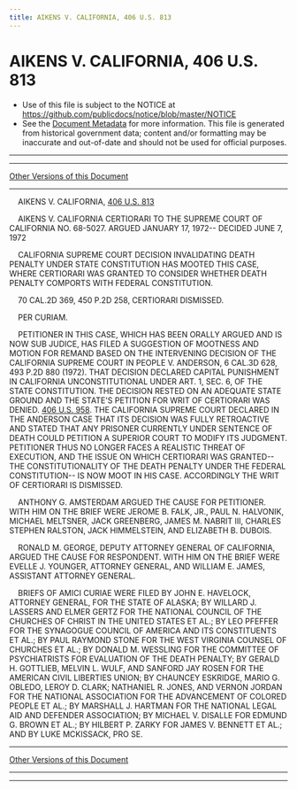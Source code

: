 ```yaml
---
title: AIKENS V. CALIFORNIA, 406 U.S. 813
---
```


# AIKENS V. CALIFORNIA, 406 U.S. 813

* Use of this file is subject to the NOTICE at https://github.com/publicdocs/notice/blob/master/NOTICE
* See the [Document Metadata](../../../index.md) for more information.
  This file is generated from historical government data; content and/or formatting may be inaccurate and out-of-date and should not be used for official purposes.

----------
----------

[Other Versions of this Document](https://publicdocs.github.io/go/links?ns=uslm-x&ref=%2Fus%2Fcourts%2Fscotus%2FusReporter%2F406%2F813)

----------

    AIKENS V. CALIFORNIA, [406 U.S. 813][/us/courts/scotus/usReporter/406/813]

    AIKENS V. CALIFORNIA CERTIORARI TO THE SUPREME COURT OF CALIFORNIA NO. 68-5027.  ARGUED JANUARY 17, 1972-- DECIDED JUNE 7, 1972

    CALIFORNIA SUPREME COURT DECISION INVALIDATING DEATH PENALTY UNDER STATE CONSTITUTION HAS MOOTED THIS CASE, WHERE CERTIORARI WAS GRANTED TO CONSIDER WHETHER DEATH PENALTY COMPORTS WITH FEDERAL CONSTITUTION.

    70 CAL.2D 369, 450 P.2D 258, CERTIORARI DISMISSED.

    PER CURIAM.

    PETITIONER IN THIS CASE, WHICH HAS BEEN ORALLY ARGUED AND IS NOW SUB JUDICE, HAS FILED A SUGGESTION OF MOOTNESS AND MOTION FOR REMAND BASED ON THE INTERVENING DECISION OF THE CALIFORNIA SUPREME COURT IN PEOPLE V. ANDERSON, 6 CAL.3D 628, 493 P.2D 880 (1972).  THAT DECISION DECLARED CAPITAL PUNISHMENT IN CALIFORNIA UNCONSTITUTIONAL UNDER ART. 1, SEC. 6, OF THE STATE CONSTITUTION.  THE DECISION RESTED ON AN ADEQUATE STATE GROUND AND THE STATE'S PETITION FOR WRIT OF CERTIORARI WAS DENIED.  [406 U.S. 958][/us/courts/scotus/usReporter/406/958].  THE CALIFORNIA SUPREME COURT DECLARED IN THE ANDERSON CASE THAT ITS DECISION WAS FULLY RETROACTIVE AND STATED THAT ANY PRISONER CURRENTLY UNDER SENTENCE OF DEATH COULD PETITION A SUPERIOR COURT TO MODIFY ITS JUDGMENT.  PETITIONER THUS NO LONGER FACES A REALISTIC THREAT OF EXECUTION, AND THE ISSUE ON WHICH CERTIORARI WAS GRANTED-- THE CONSTITUTIONALITY OF THE DEATH PENALTY UNDER THE FEDERAL CONSTITUTION-- IS NOW MOOT IN HIS CASE.  ACCORDINGLY THE WRIT OF CERTIORARI IS DISMISSED.

    ANTHONY G. AMSTERDAM ARGUED THE CAUSE FOR PETITIONER.  WITH HIM ON THE BRIEF WERE JEROME B. FALK, JR., PAUL N. HALVONIK, MICHAEL MELTSNER, JACK GREENBERG, JAMES M. NABRIT III, CHARLES STEPHEN RALSTON, JACK HIMMELSTEIN, AND ELIZABETH B. DUBOIS.

    RONALD M. GEORGE, DEPUTY ATTORNEY GENERAL OF CALIFORNIA, ARGUED THE CAUSE FOR RESPONDENT.  WITH HIM ON THE BRIEF WERE EVELLE J. YOUNGER, ATTORNEY GENERAL, AND WILLIAM E. JAMES, ASSISTANT ATTORNEY GENERAL.

    BRIEFS OF AMICI CURIAE WERE FILED BY JOHN E. HAVELOCK, ATTORNEY GENERAL, FOR THE STATE OF ALASKA; BY WILLARD J. LASSERS AND ELMER GERTZ FOR THE NATIONAL COUNCIL OF THE CHURCHES OF CHRIST IN THE UNITED STATES ET AL.; BY LEO PFEFFER FOR THE SYNAGOGUE COUNCIL OF AMERICA AND ITS CONSTITUENTS ET AL.; BY PAUL RAYMOND STONE FOR THE WEST VIRGINIA COUNSEL OF CHURCHES ET AL.; BY DONALD M. WESSLING FOR THE COMMITTEE OF PSYCHIATRISTS FOR EVALUATION OF THE DEATH PENALTY; BY GERALD H. GOTTLIEB, MELVIN L. WULF, AND SANFORD JAY ROSEN FOR THE AMERICAN CIVIL LIBERTIES UNION; BY CHAUNCEY ESKRIDGE, MARIO G. OBLEDO, LEROY D. CLARK; NATHANIEL R. JONES, AND VERNON JORDAN FOR THE NATIONAL ASSOCIATION FOR THE ADVANCEMENT OF COLORED PEOPLE ET AL.; BY MARSHALL J. HARTMAN FOR THE NATIONAL LEGAL AID AND DEFENDER ASSOCIATION; BY MICHAEL V. DISALLE FOR EDMUND G. BROWN ET AL.; BY HILBERT P. ZARKY FOR JAMES V. BENNETT ET AL.; AND BY LUKE MCKISSACK, PRO SE.

----------

[Other Versions of this Document](https://publicdocs.github.io/go/links?ns=uslm-x&ref=%2Fus%2Fcourts%2Fscotus%2FusReporter%2F406%2F813)

----------
----------

[/us/courts/scotus/usReporter/406/813]: https://publicdocs.github.io/go/links?ns=uslm-x&ref=%2Fus%2Fcourts%2Fscotus%2FusReporter%2F406%2F813
[/us/courts/scotus/usReporter/406/958]: https://publicdocs.github.io/go/links?ns=uslm-x&ref=%2Fus%2Fcourts%2Fscotus%2FusReporter%2F406%2F958


